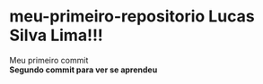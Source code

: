# meu-primeiro-repositorio Lucas Silva Lima!!!
Meu primeiro commit <br>
<strong>Segundo commit para ver se aprendeu